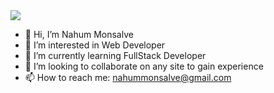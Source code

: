 <img src="https://images.unsplash.com/photo-1545670723-196ed0954986?ixlib=rb-4.0.3&ixid=M3wxMjA3fDB8MHxzZWFyY2h8MTl8fHdlYiUyMGRldmVsb3BtZW50fGVufDB8fDB8fHww&auto=format&fit=crop&w=500&q=60">

- 👋 Hi, I’m Nahum Monsalve
- 👀 I’m interested in Web Developer
- 🌱 I’m currently learning FullStack Developer
- 💞️ I’m looking to collaborate on any site to gain experience 
- 📫 How to reach me: nahummonsalve@gmail.com 

<!---
Nahumam/Nahumam is a ✨ special ✨ repository because its `README.md` (this file) appears on your GitHub profile.
You can click the Preview link to take a look at your changes.
--->
